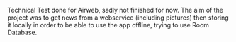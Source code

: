 Technical Test done for Airweb, sadly not finished for now.
The aim of the project was to get news from a webservice (including pictures) then storing it locally in order to be able to use the app offline, trying to use Room Database.
